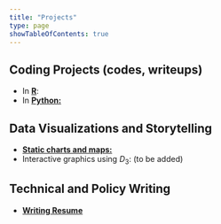 ```yaml
---
title: "Projects"
type: page
showTableOfContents: true
---
```



## Coding Projects (codes, writeups) 


* In [**R**](/projects/R_coding/): 
* In [**Python:**](/projects/Python_coding/)

## Data Visualizations and Storytelling

* [**Static charts and maps:**](/projects/Visualizations/static/)
* Interactive graphics using $D_3$: (to be added)

## Technical and Policy Writing

* [**Writing Resume**](/projects/Writing/)

